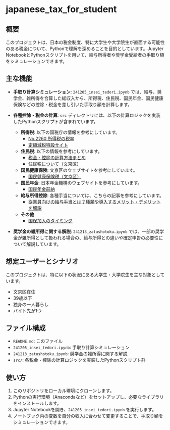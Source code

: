# japanese_tax_for_student

## 概要

このプロジェクトは、日本の税金制度、特に大学生や大学院生が直面する可能性のある税金について、Pythonで理解を深めることを目的としています。Jupyter NotebookとPythonスクリプトを用いて、給与所得者や奨学金受給者の手取り額をシミュレーションできます。

## 主な機能

* **手取り計算シミュレーション**: `241205_insei_tedori.ipynb` では、給与、奨学金、雑所得を合算した総収入から、所得税、住民税、国民年金、国民健康保険などの控除・税金を差し引いた手取り額を計算します。
* **各種控除・税金の計算**: `src` ディレクトリには、以下の計算ロジックを実装したPythonスクリプトが含まれています。
    * **所得税**: 以下の国税庁の情報を参考にしています。
        * [No.2260 所得税の税率](https://www.nta.go.jp/taxes/shiraberu/taxanswer/shotoku/2260.htm)
        * [定額減税特設サイト](https://www.nta.go.jp/users/gensen/teigakugenzei/01.htm)
    * **住民税**: 以下の情報を参考にしています。
        * [税金・控除の計算方法まとめ](https://biz.moneyforward.com/tax_return/basic/49732/#1)
        * [住民税について（文京区）](https://www.city.bunkyo.lg.jp/b008/p000357.html#sonota)
    * **国民健康保険**: 文京区のウェブサイトを参考にしています。
        * [国民健康保険税（文京区）](https://www.city.bunkyo.lg.jp/b021/p000424.html)
    * **国民年金**: 日本年金機構のウェブサイトを参考にしています。
        * [国民年金前納](https://www.nenkin.go.jp/service/kokunen/hokenryo/zenno.html)
    * **給与所得控除**: 各種手当については、こちらの記事を参考にしています。
        * [従業員向けの給与手当とは？種類や導入するメリット・デメリットを解説](https://edenred.jp/article/employee-benefits/119/#chapter-7)
    * **その他**
        * [国保加入のタイミング](https://mynavi-ms.jp/magazine/detail/001339.html)

* **奨学金の雑所得に関する解説**: `241213_zatushotoku.ipynb` では、一部の奨学金が雑所得として扱われる場合の、給与所得との違いや確定申告の必要性について解説しています。

## 想定ユーザーとシナリオ

このプロジェクトは、特に以下の状況にある大学生・大学院生を主な対象としています。

* 文京区在住
* 39歳以下
* 独身の一人暮らし
* バイト先が1つ

## ファイル構成

* `README.md`: このファイル
* `241205_insei_tedori.ipynb`: 手取り計算シミュレーション
* `241213_zatushotoku.ipynb`: 奨学金の雑所得に関する解説
* `src/`: 各税金・控除の計算ロジックを実装したPythonスクリプト群

## 使い方

1.  このリポジトリをローカル環境にクローンします。
2.  Pythonの実行環境（Anacondaなど）をセットアップし、必要なライブラリをインストールします。
3.  Jupyter Notebookを開き、`241205_insei_tedori.ipynb` を実行します。
4.  ノートブック内の変数を自分の収入に合わせて変更することで、手取り額をシミュレーションできます。
